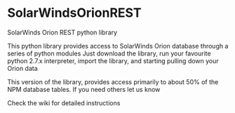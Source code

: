 SolarWindsOrionREST
===================

SolarWinds Orion REST python library

This python library provides access to SolarWinds Orion database through a series of python modules
Just download the library, run your favourite python 2.7.x interpreter, import the library, and starting pulling down your Orion data

This version of the library, provides access primarily to about 50% of the NPM database tables. If you need others let us know 

Check the wiki for detailed instructions
